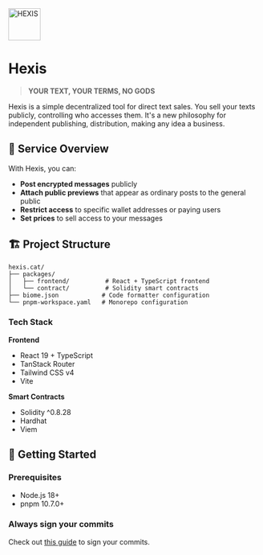 <img src="https://github.com/user-attachments/assets/f455f138-2c5a-42d3-874c-ecfaa0d3bd37" alt="HEXIS" width="64px" height="64px" />

# Hexis

> **YOUR TEXT, YOUR TERMS, NO GODS**

Hexis is a simple decentralized tool for direct text sales. You sell your texts publicly, controlling who accesses them. It's a new philosophy for independent publishing, distribution, making any idea a business.

## 🎯 Service Overview

With Hexis, you can:

- **Post encrypted messages** publicly
- **Attach public previews** that appear as ordinary posts to the general public
- **Restrict access** to specific wallet addresses or paying users
- **Set prices** to sell access to your messages

## 🏗️ Project Structure

```
hexis.cat/
├── packages/
│   ├── frontend/          # React + TypeScript frontend
│   └── contract/          # Solidity smart contracts
├── biome.json            # Code formatter configuration
└── pnpm-workspace.yaml   # Monorepo configuration
```

### Tech Stack

**Frontend**

- React 19 + TypeScript
- TanStack Router
- Tailwind CSS v4
- Vite

**Smart Contracts**

- Solidity ^0.8.28
- Hardhat
- Viem

## 🚀 Getting Started

### Prerequisites

- Node.js 18+
- pnpm 10.7.0+

### Always sign your commits

Check out [this guide](https://docs.github.com/en/authentication/managing-commit-signature-verification/signing-commits) to sign your commits.

